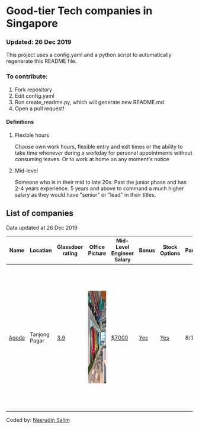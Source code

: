 
# Good-tier Tech companies in Singapore
### Updated: 26 Dec 2019
This project uses a config.yaml and a python script to automatically regenerate this README file.

### To contribute:
1. Fork repository
2. Edit config.yaml 
3. Run create_readme.py, which will generate new README.md
4. Open a pull request!


#### Definitions
1. Flexible hours

    Choose own work hours, flexible entry and exit times or the ability to take time whenever during a workday
    for personal appointments without consuming leaves. Or to work at home on any moment's notice
2. Mid-level
    
    Someone who is in their mid to late 20s. Past the junior phase and has 2-4 years experience.
    5 years and above to command a much higher salary as they would have "senior" or "lead" in their titles.


## List of companies
Data updated at 26 Dec 2019


| Name | Location | Glassdoor rating | Office Picture | Mid-Level Engineer Salary | Bonus | Stock Options | Pantry | Annual Leaves | Company size | Company revenue | Insurance | Flexible hours | Notes |
|------|----------|------------------|----------------|---------------------------|-------|---------------|--------|---------------|--------------|-----------------|-----------|----------------|-------|
| [Agoda](https://careersatagoda.com) | Tanjong Pagar | [3.9](None) | <img src="pictures/agoda.jpeg" alt="Agoda Office" height="250" width="400" > | [$7000](None) | [Yes](None) | [Yes](None) | 8/10 | 18 | [10001 to 50000](None) | [$100M-$500M](None) | < ul > < li > Has GREAT insurance < / li > < li > Pregnancy & childbirth is covered < / li > < li > Maternity leave is standard < / li > < li > Insurance is extended to dependents < / li > < li > Can also cover dependents for $109/month < / li > < / ul > | Yes |  |

Coded by: [Nasrudin Salim](http://nasrudinsalim.com)